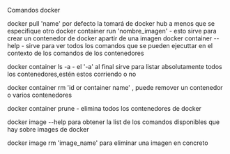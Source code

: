 <!--
tags: docker, comandos, contenedores, imágenes, tutorial, cheatsheet, devops, docker-hub
-->
Comandos docker

docker pull 'name' por defecto la tomará de docker hub a menos que se especifique otro
docker container run 'nombre_imagen' -  esto sirve para crear un contenedor de docker apartir de una imagen
docker container --help - sirve para ver todos los comandos que se pueden ejecuttar en el contexto de los comandos de los contenedores

docker container ls -a - el '-a' al final sirve para listar absolutamente todos los contenedores,estén estos corriendo o no

docker container rm 'id or container name' , puede remover un contenedor o varios contenedores

docker container prune -  elimina todos los contenedores de docker


docker image --help para obtener la list de los comandos disponibles que hay sobre images de docker


docker image rm 'image_name' para eliminar una imagen en concreto

